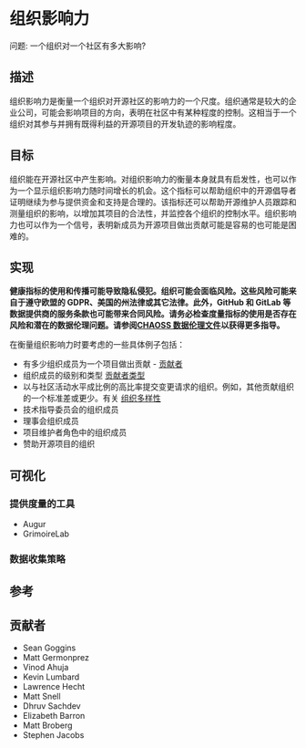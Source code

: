 # 组织影响力

问题: 一个组织对一个社区有多大影响?

## 描述

组织影响力是衡量一个组织对开源社区的影响力的一个尺度。组织通常是较大的企业公司，可能会影响项目的方向，表明在社区中有某种程度的控制。这相当于一个组织对其参与并拥有既得利益的开源项目的开发轨迹的影响程度。

## 目标
组织能在开源社区中产生影响。对组织影响力的衡量本身就具有启发性，也可以作为一个显示组织影响力随时间增长的机会。这个指标可以帮助组织中的开源倡导者证明继续为参与提供资金和支持是合理的。该指标还可以帮助开源维护人员跟踪和测量组织的影响，以增加其项目的合法性，并监控各个组织的控制水平。组织影响力也可以作为一个信号，表明新成员为开源项目做出贡献可能是容易的也可能是困难的。

## 实现

__健康指标的使用和传播可能导致隐私侵犯。组织可能会面临风险。这些风险可能来自于遵守欧盟的 GDPR、美国的州法律或其它法律。此外，GitHub 和 GitLab 等数据提供商的服务条款也可能带来合同风险。请务必检查度量指标的使用是否存在风险和潜在的数据伦理问题。请参阅[CHAOSS 数据伦理文件](https://github.com/chaoss/metrics/tree/main/resources)以获得更多指导。__

在衡量组织影响力时要考虑的一些具体例子包括：

* 有多少组织成员为一个项目做出贡献 - [贡献者](https://chaoss.community/metric-contributors/)
* 组织成员的级别和类型 [贡献者类型](https://chaoss.community/metric-types-of-contributions/)
* 以与社区活动水平成比例的高比率提交变更请求的组织。例如，其他贡献组织的一个标准差或更少。有关 [组织多样性](https://chaoss.community/metric-organizational-diversity/)
* 技术指导委员会的组织成员
* 理事会组织成员
* 项目维护者角色中的组织成员
* 赞助开源项目的组织

## 可视化

### 提供度量的工具

* Augur
* GrimoireLab

### 数据收集策略

## 参考

## 贡献者
* Sean Goggins
* Matt Germonprez
* Vinod Ahuja
* Kevin Lumbard 
* Lawrence Hecht
* Matt Snell
* Dhruv Sachdev
* Elizabeth Barron
* Matt Broberg
* Stephen Jacobs

